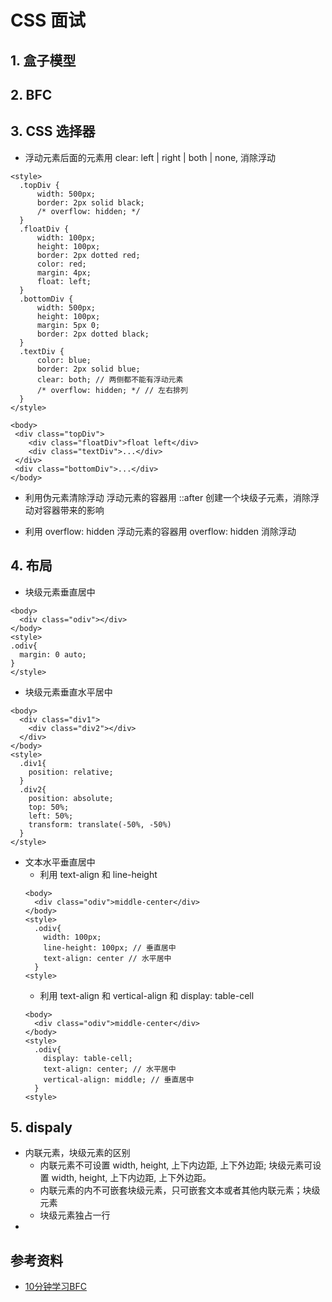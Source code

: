 # CSS 面试

## 1. 盒子模型
## 2. BFC

## 3. CSS 选择器
- 浮动元素后面的元素用 clear: left | right | both | none, 消除浮动
```
<style>
  .topDiv {
      width: 500px;
      border: 2px solid black;
      /* overflow: hidden; */
  }
  .floatDiv {
      width: 100px;
      height: 100px;
      border: 2px dotted red;
      color: red;
      margin: 4px;
      float: left;
  }
  .bottomDiv {
      width: 500px;
      height: 100px;
      margin: 5px 0;
      border: 2px dotted black;
  }
  .textDiv {
      color: blue;
      border: 2px solid blue;
      clear: both; // 两侧都不能有浮动元素
      /* overflow: hidden; */ // 左右排列
  }
</style>

<body>
 <div class="topDiv">
    <div class="floatDiv">float left</div>
    <div class="textDiv">...</div>
 </div>
 <div class="bottomDiv">...</div>
</body>
```
- 利用伪元素清除浮动
浮动元素的容器用 ::after 创建一个块级子元素，消除浮动对容器带来的影响

- 利用 overflow: hidden
浮动元素的容器用 overflow: hidden 消除浮动

## 4. 布局
- 块级元素垂直居中

```
<body>
  <div class="odiv"></div>
</body>
<style>
.odiv{
  margin: 0 auto;
}
</style>
```

- 块级元素垂直水平居中

```
<body>
  <div class="div1">
    <div class="div2"></div>
  </div>
</body>
<style>
  .div1{
    position: relative;
  }
  .div2{
    position: absolute;
    top: 50%;
    left: 50%;
    transform: translate(-50%, -50%)
  }
</style>
```

- 文本水平垂直居中
  - 利用 text-align 和 line-height
  ```
  <body>
    <div class="odiv">middle-center</div>
  </body>
  <style>
    .odiv{
      width: 100px;
      line-height: 100px; // 垂直居中
      text-align: center // 水平居中
    }
  <style>
  ```
  - 利用 text-align 和 vertical-align 和 display: table-cell
  ```
  <body>
    <div class="odiv">middle-center</div>
  </body>
  <style>
    .odiv{
      display: table-cell;
      text-align: center; // 水平居中
      vertical-align: middle; // 垂直居中
    }
  <style>
  ```

## 5. dispaly
- 内联元素，块级元素的区别
  - 内联元素不可设置 width, height, 上下内边距, 上下外边距; 块级元素可设置 width, height, 上下内边距, 上下外边距。
  - 内联元素的内不可嵌套块级元素，只可嵌套文本或者其他内联元素；块级元素
  - 块级元素独占一行
- 

## 参考资料
- [10分钟学习BFC](https://zhuanlan.zhihu.com/p/25321647)
